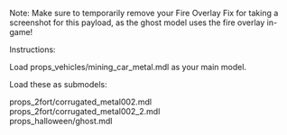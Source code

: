Note: Make sure to temporarily remove your Fire Overlay Fix for taking a screenshot for this payload, as the ghost model uses the fire overlay in-game!

Instructions:

Load props_vehicles/mining_car_metal.mdl as your main model.

Load these as submodels:

props_2fort/corrugated_metal002.mdl<br>
props_2fort/corrugated_metal002_2.mdl<br>
props_halloween/ghost.mdl